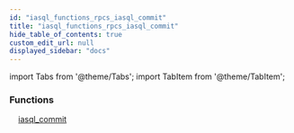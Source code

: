 ```yaml
---
id: "iasql_functions_rpcs_iasql_commit"
title: "iasql_functions_rpcs_iasql_commit"
hide_table_of_contents: true
custom_edit_url: null
displayed_sidebar: "docs"
---
```


import Tabs from '@theme/Tabs';
import TabItem from '@theme/TabItem';

<Tabs>
  <TabItem value="Components" label="Components" default>

### Functions
    [iasql_commit](../../builtin/tables/iasql_functions_rpcs_iasql_commit.IasqlCommit)

</TabItem>
  <TabItem value="Code examples" label="Code examples">

</TabItem>
</Tabs>
